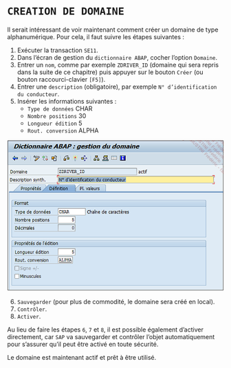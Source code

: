 # **`CREATION DE DOMAINE`**

Il serait intéressant de voir maintenant comment créer un domaine de type alphanumérique. Pour cela, il faut suivre les étapes suivantes :

1. Exécuter la transaction `SE11`.
2. Dans l’écran de gestion du `dictionnaire ABAP`, cocher l’option `Domaine`.
3. Entrer un `nom`, comme par exemple `ZDRIVER_ID` (domaine qui sera repris dans la suite de ce chapitre) puis appuyer sur le bouton `Créer` (ou bouton raccourci-clavier `[F5]`).
4. Entrer une `description` (obligatoire), par exemple `N° d’identification du conducteur`.
5. Insérer les informations suivantes :
   - `Type de données` CHAR
   - `Nombre positions` 30
   - `Longueur édition` 5
   - `Rout. conversion` ALPHA

![](../00_Ressources/05_06_01.png)

6. `Sauvegarder` (pour plus de commodité, le domaine sera créé en local).
7. `Contrôler`.
8. `Activer`.

Au lieu de faire les étapes `6`, `7` et `8`, il est possible également d’activer directement, car `SAP` va sauvegarder et contrôler l’objet automatiquement pour s’assurer qu’il peut être activé en toute sécurité.

Le domaine est maintenant actif et prêt à être utilisé.
